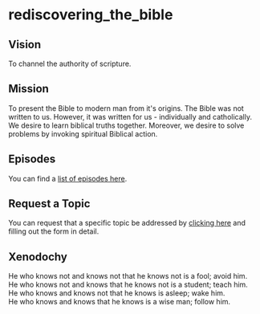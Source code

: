 # rediscovering_the_bible


## Vision 

To channel the authority of scripture.


## Mission

To present the Bible to modern man from it's origins.  The Bible was not written to us.  However, it was written for us - individually and catholically.  We desire to learn biblical truths together.  Moreover, we desire to solve problems by invoking spiritual Biblical action.


## Episodes

You can find a [list of episodes here](episodes.md).


## Request a Topic

You can request that a specific topic be addressed by [clicking here](https://github.com/theonize/rediscovering_the_bible/issues/new?assignees=&labels=&template=episode-request.md&title=Episode+Request) and filling out the form in detail.


## Xenodochy

He who knows not and knows not that he knows not is a fool; avoid him.  
He who knows not and knows that he knows not is a student; teach him.  
He who knows and knows not that he knows is asleep; wake him.  
He who knows and knows that he knows is a wise man; follow him.  
